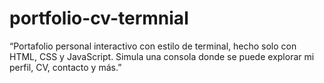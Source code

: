 # portfolio-cv-termnial
“Portafolio personal interactivo con estilo de terminal, hecho solo con HTML, CSS y JavaScript. Simula una consola donde se puede explorar mi perfil, CV, contacto y más.”
